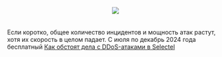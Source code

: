 <!--2025-02-14 14:04:57-->
<div class="yb">
  <div class="rss smaller1 habr"><div style="text-align:center;"><img src="https://habrastorage.org/webt/st/f5/14/stf514yugoiznrrpyg6jznju4yu.jpeg"></div><br>
<br>
Если коротко, общее количество инцидентов и мощность атак растут, хотя их скорость в целом падает. С июля по декабрь 2024 года бесплатный <a... <br><a class="light" href="https://habr.com/ru/companies/selectel/news/882666/?utm_source=habrahabr&utm_medium=rss&utm_campaign=882666">Как обстоят дела с DDoS-атаками в Selectel</a></div>
</div>

